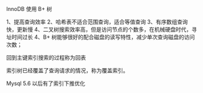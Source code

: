 
InnoDB 使用 B+ 树

1、提高查询效率
2、哈希表不适合范围查询，适合等值查询
3、有序数组查询快，更新慢
4、二叉树搜索效率高，但是访问节点的个数多，在机械硬盘时代，寻址时间过长
4、B+ 树能够很好的配合磁盘的读写特性，减少单次查询磁盘的访问次数；


回到主键索引搜索的过程称为回表

索引树已经覆盖了查询请求的情况，称为覆盖索引。

Mysql 5.6 以后有了索引下推优化